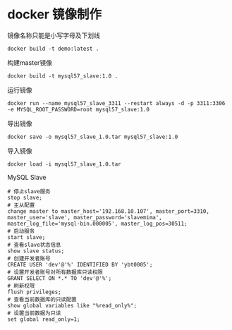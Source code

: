 # docker 镜像制作
镜像名称只能是小写字母及下划线
```docker
docker build -t demo:latest .
```
构建master镜像
```docker
docker build -t mysql57_slave:1.0 .
```
运行镜像
```docker
docker run --name mysql57_slave_3311 --restart always -d -p 3311:3306 -e MYSQL_ROOT_PASSWORD=root mysql57_slave:1.0
```
导出镜像
```docker
docker save -o mysql57_slave_1.0.tar mysql57_slave:1.0 
```
导入镜像
```docker
docker load -i mysql57_slave_1.0.tar
```
MySQL Slave
```mysql
# 停止slave服务
stop slave;
# 主从配置
change master to master_host='192.168.10.107', master_port=3310, master_user='slave', master_password='slavemima', master_log_file='mysql-bin.000005', master_log_pos=30511;
# 启动服务
start slave;
# 查看slave状态信息
show slave status;
# 创建开发者账号
CREATE USER 'dev'@'%' IDENTIFIED BY 'ybt0005';
# 设置开发者账号对所有数据库只读权限
GRANT SELECT ON *.* TO 'dev'@'%';
# 刷新权限
flush privileges;
# 查看当前数据库的只读配置
show global variables like "%read_only%";
# 设置当前数据为只读
set global read_only=1;
```